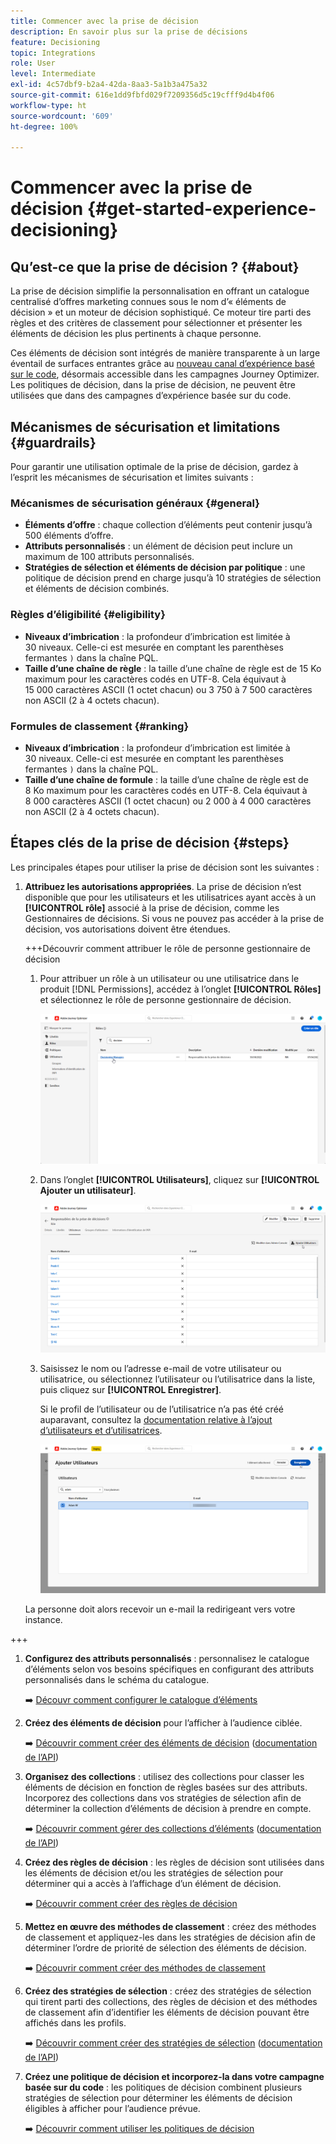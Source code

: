 ```yaml
---
title: Commencer avec la prise de décision
description: En savoir plus sur la prise de décisions
feature: Decisioning
topic: Integrations
role: User
level: Intermediate
exl-id: 4c57dbf9-b2a4-42da-8aa3-5a1b3a475a32
source-git-commit: 616e1dd9fbfd029f7209356d5c19cfff9d4b4f06
workflow-type: ht
source-wordcount: '609'
ht-degree: 100%

---
```


# Commencer avec la prise de décision {#get-started-experience-decisioning}

## Qu’est-ce que la prise de décision ? {#about}

La prise de décision simplifie la personnalisation en offrant un catalogue centralisé d’offres marketing connues sous le nom d’« éléments de décision » et un moteur de décision sophistiqué. Ce moteur tire parti des règles et des critères de classement pour sélectionner et présenter les éléments de décision les plus pertinents à chaque personne.

Ces éléments de décision sont intégrés de manière transparente à un large éventail de surfaces entrantes grâce au [nouveau canal d’expérience basé sur le code](https://experienceleague.adobe.com/fr/docs/journey-optimizer/using/code-based-experience/get-started-code-based), désormais accessible dans les campagnes Journey Optimizer. Les politiques de décision, dans la prise de décision, ne peuvent être utilisées que dans des campagnes d’expérience basée sur du code.

## Mécanismes de sécurisation et limitations {#guardrails}

Pour garantir une utilisation optimale de la prise de décision, gardez à l’esprit les mécanismes de sécurisation et limites suivants :

### Mécanismes de sécurisation généraux {#general}

* **Éléments d’offre** : chaque collection d’éléments peut contenir jusqu’à 500 éléments d’offre.
* **Attributs personnalisés** : un élément de décision peut inclure un maximum de 100 attributs personnalisés.
* **Stratégies de sélection et éléments de décision par politique** : une politique de décision prend en charge jusqu’à 10 stratégies de sélection et éléments de décision combinés.

### Règles d’éligibilité {#eligibility}

* **Niveaux d’imbrication** : la profondeur d’imbrication est limitée à 30 niveaux. Celle-ci est mesurée en comptant les parenthèses fermantes `)` dans la chaîne PQL.
* **Taille d’une chaîne de règle** : la taille d’une chaîne de règle est de 15 Ko maximum pour les caractères codés en UTF-8. Cela équivaut à 15 000 caractères ASCII (1 octet chacun) ou 3 750 à 7 500 caractères non ASCII (2 à 4 octets chacun).

### Formules de classement {#ranking}

* **Niveaux d’imbrication** : la profondeur d’imbrication est limitée à 30 niveaux. Celle-ci est mesurée en comptant les parenthèses fermantes `)` dans la chaîne PQL.
* **Taille d’une chaîne de formule** : la taille d’une chaîne de règle est de 8 Ko maximum pour les caractères codés en UTF-8. Cela équivaut à 8 000 caractères ASCII (1 octet chacun) ou 2 000 à 4 000 caractères non ASCII (2 à 4 octets chacun).

## Étapes clés de la prise de décision {#steps}

Les principales étapes pour utiliser la prise de décision sont les suivantes :

1. **Attribuez les autorisations appropriées**. La prise de décision n’est disponible que pour les utilisateurs et les utilisatrices ayant accès à un **[!UICONTROL rôle]** associé à la prise de décision, comme les Gestionnaires de décisions. Si vous ne pouvez pas accéder à la prise de décision, vos autorisations doivent être étendues.

   +++Découvrir comment attribuer le rôle de personne gestionnaire de décision

   1. Pour attribuer un rôle à un utilisateur ou une utilisatrice dans le produit [!DNL Permissions], accédez à l’onglet **[!UICONTROL Rôles]** et sélectionnez le rôle de personne gestionnaire de décision.

      ![](assets/decision_permission_1.png)

   1. Dans l’onglet **[!UICONTROL Utilisateurs]**, cliquez sur **[!UICONTROL Ajouter un utilisateur]**.

      ![](assets/decision_permission_2.png)

   1. Saisissez le nom ou l’adresse e-mail de votre utilisateur ou utilisatrice, ou sélectionnez l’utilisateur ou l’utilisatrice dans la liste, puis cliquez sur **[!UICONTROL Enregistrer]**.

      Si le profil de l’utilisateur ou de l’utilisatrice n’a pas été créé auparavant, consultez la [documentation relative à l’ajout d’utilisateurs et d’utilisatrices](https://experienceleague.adobe.com/fr/docs/experience-platform/access-control/ui/users).

      ![](assets/decision_permission_3.png)

   La personne doit alors recevoir un e-mail la redirigeant vers votre instance.

+++

1. **Configurez des attributs personnalisés** : personnalisez le catalogue d’éléments selon vos besoins spécifiques en configurant des attributs personnalisés dans le schéma du catalogue.

   ➡️ [Découvr comment configurer le catalogue d’éléments](catalogs.md)

1. **Créez des éléments de décision** pour l’afficher à l’audience ciblée.

   ➡️ [Découvrir comment créer des éléments de décision](items.md) ([documentation de l’API](api-reference/decisions-items/create.md))

1. **Organisez des collections** : utilisez des collections pour classer les éléments de décision en fonction de règles basées sur des attributs. Incorporez des collections dans vos stratégies de sélection afin de déterminer la collection d’éléments de décision à prendre en compte.

   ➡️ [Découvrir comment gérer des collections d’éléments](collections.md) ([documentation de l’API](api-reference/items-collections/create.md))

1. **Créez des règles de décision** : les règles de décision sont utilisées dans les éléments de décision et/ou les stratégies de sélection pour déterminer qui a accès à l’affichage d’un élément de décision.

   ➡️ [Découvrir comment créer des règles de décision](rules.md)

1. **Mettez en œuvre des méthodes de classement** : créez des méthodes de classement et appliquez-les dans les stratégies de décision afin de déterminer l’ordre de priorité de sélection des éléments de décision.

   ➡️ [Découvrir comment créer des méthodes de classement](ranking.md)

1. **Créez des stratégies de sélection** : créez des stratégies de sélection qui tirent parti des collections, des règles de décision et des méthodes de classement afin d’identifier les éléments de décision pouvant être affichés dans les profils.

   ➡️ [Découvrir comment créer des stratégies de sélection](selection-strategies.md) ([documentation de l’API](api-reference/selection-strategies/create.md))

1. **Créez une politique de décision et incorporez-la dans votre campagne basée sur du code** : les politiques de décision combinent plusieurs stratégies de sélection pour déterminer les éléments de décision éligibles à afficher pour l’audience prévue.

   ➡️ [Découvrir comment utiliser les politiques de décision](create-decision.md)
